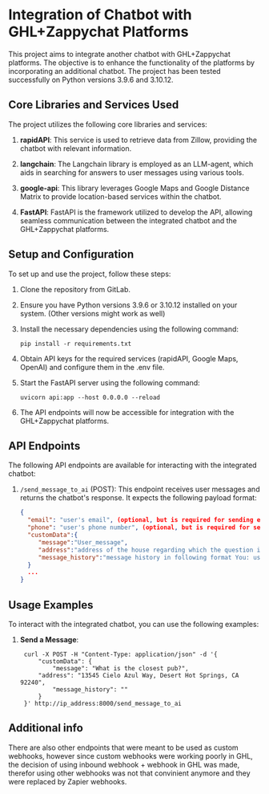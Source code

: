 # Integration of Chatbot with GHL+Zappychat Platforms

This project aims to integrate another chatbot with GHL+Zappychat platforms. The objective is to enhance the functionality of the platforms by incorporating an additional chatbot. The project has been tested successfully on Python versions 3.9.6 and 3.10.12.

## Core Libraries and Services Used

The project utilizes the following core libraries and services:

1. **rapidAPI**: This service is used to retrieve data from Zillow, providing the chatbot with relevant information.

2. **langchain**: The Langchain library is employed as an LLM-agent, which aids in searching for answers to user messages using various tools.

3. **google-api**: This library leverages Google Maps and Google Distance Matrix to provide location-based services within the chatbot.

4. **FastAPI**: FastAPI is the framework utilized to develop the API, allowing seamless communication between the integrated chatbot and the GHL+Zappychat platforms.

## Setup and Configuration

To set up and use the project, follow these steps:

1. Clone the repository from GitLab.

2. Ensure you have Python versions 3.9.6 or 3.10.12 installed on your system. (Other versions might work as well)

3. Install the necessary dependencies using the following command:
   ```shell
   pip install -r requirements.txt
   ```

4. Obtain API keys for the required services (rapidAPI, Google Maps, OpenAI) and configure them in the .env file.

5. Start the FastAPI server using the following command:
   ```shell
   uvicorn api:app --host 0.0.0.0 --reload
   ```

6. The API endpoints will now be accessible for integration with the GHL+Zappychat platforms.

## API Endpoints

The following API endpoints are available for interacting with the integrated chatbot:

1. `/send_message_to_ai` (POST): This endpoint receives user messages and returns the chatbot's response. It expects the following payload format:
   ```json
   {
     "email": "user's email", (optional, but is required for sending email via GHL)
     "phone": "user's phone number", (optional, but is required for sending sms via GHL)
     "customData":{
        "message":"User_message",
        "address":"address of the house regarding which the question is asked",
        "message_history":"message history in following format You: user_message AI:ai_message You: user_message AI: ai_message"
     }
     ...
   }
   ```


## Usage Examples

To interact with the integrated chatbot, you can use the following examples:

1. **Send a Message**:
   ```shell
    curl -X POST -H "Content-Type: application/json" -d '{
        "customData": {
            "message": "What is the closest pub?",
        "address": "13545 Cielo Azul Way, Desert Hot Springs, CA 92240",
            "message_history": ""
        }
    }' http://ip_address:8000/send_message_to_ai

   ```

## Additional info
There are also other endpoints that were meant to be used as custom webhooks, however since custom webhooks were working poorly in GHL, the decision of using inbound webhook + webhook in GHL was made, therefor using other webhooks was not that convinient anymore and they were replaced by Zapier webhooks.